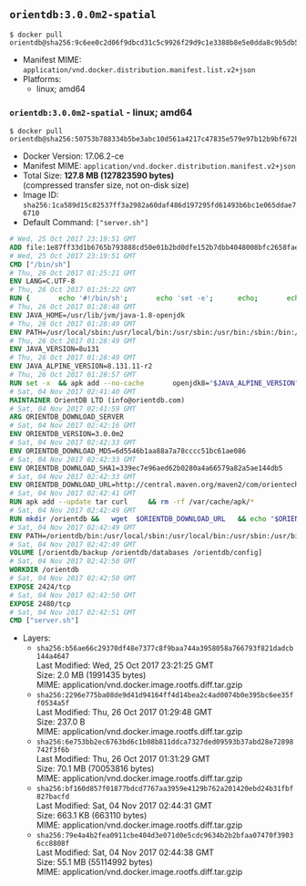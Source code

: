 ## `orientdb:3.0.0m2-spatial`

```console
$ docker pull orientdb@sha256:9c6ee0c2d06f9dbcd31c5c9926f29d9c1e3388b8e5e0dda8c9b5db52707800ec
```

-	Manifest MIME: `application/vnd.docker.distribution.manifest.list.v2+json`
-	Platforms:
	-	linux; amd64

### `orientdb:3.0.0m2-spatial` - linux; amd64

```console
$ docker pull orientdb@sha256:50753b788334b5be3abc10d561a4217c47835e579e97b12b9bf672b0473c40d8
```

-	Docker Version: 17.06.2-ce
-	Manifest MIME: `application/vnd.docker.distribution.manifest.v2+json`
-	Total Size: **127.8 MB (127823590 bytes)**  
	(compressed transfer size, not on-disk size)
-	Image ID: `sha256:1ca589d15c82537ff3a2982a60daf486d197295fd61493b6bc1e065ddae76710`
-	Default Command: `["server.sh"]`

```dockerfile
# Wed, 25 Oct 2017 23:19:51 GMT
ADD file:1e87ff33d1b6765b793888cd50e01b2bd0dfe152b7dbb4048008bfc2658faea7 in / 
# Wed, 25 Oct 2017 23:19:51 GMT
CMD ["/bin/sh"]
# Thu, 26 Oct 2017 01:25:21 GMT
ENV LANG=C.UTF-8
# Thu, 26 Oct 2017 01:25:22 GMT
RUN { 		echo '#!/bin/sh'; 		echo 'set -e'; 		echo; 		echo 'dirname "$(dirname "$(readlink -f "$(which javac || which java)")")"'; 	} > /usr/local/bin/docker-java-home 	&& chmod +x /usr/local/bin/docker-java-home
# Thu, 26 Oct 2017 01:28:48 GMT
ENV JAVA_HOME=/usr/lib/jvm/java-1.8-openjdk
# Thu, 26 Oct 2017 01:28:49 GMT
ENV PATH=/usr/local/sbin:/usr/local/bin:/usr/sbin:/usr/bin:/sbin:/bin:/usr/lib/jvm/java-1.8-openjdk/jre/bin:/usr/lib/jvm/java-1.8-openjdk/bin
# Thu, 26 Oct 2017 01:28:49 GMT
ENV JAVA_VERSION=8u131
# Thu, 26 Oct 2017 01:28:49 GMT
ENV JAVA_ALPINE_VERSION=8.131.11-r2
# Thu, 26 Oct 2017 01:28:57 GMT
RUN set -x 	&& apk add --no-cache 		openjdk8="$JAVA_ALPINE_VERSION" 	&& [ "$JAVA_HOME" = "$(docker-java-home)" ]
# Sat, 04 Nov 2017 02:41:40 GMT
MAINTAINER OrientDB LTD (info@orientdb.com)
# Sat, 04 Nov 2017 02:41:59 GMT
ARG ORIENTDB_DOWNLOAD_SERVER
# Sat, 04 Nov 2017 02:42:16 GMT
ENV ORIENTDB_VERSION=3.0.0m2
# Sat, 04 Nov 2017 02:42:33 GMT
ENV ORIENTDB_DOWNLOAD_MD5=6d5546b1aa88a7a78cccc51bc61ae086
# Sat, 04 Nov 2017 02:42:33 GMT
ENV ORIENTDB_DOWNLOAD_SHA1=339ec7e96aed62b0280a4a66579a82a5ae144db5
# Sat, 04 Nov 2017 02:42:33 GMT
ENV ORIENTDB_DOWNLOAD_URL=http://central.maven.org/maven2/com/orientechnologies/orientdb-community-spatial/3.0.0m2/orientdb-community-spatial-3.0.0m2.tar.gz
# Sat, 04 Nov 2017 02:42:41 GMT
RUN apk add --update tar curl     && rm -rf /var/cache/apk/*
# Sat, 04 Nov 2017 02:42:49 GMT
RUN mkdir /orientdb &&   wget  $ORIENTDB_DOWNLOAD_URL   && echo "$ORIENTDB_DOWNLOAD_MD5 *orientdb-community-spatial-$ORIENTDB_VERSION.tar.gz" | md5sum -c -   && echo "$ORIENTDB_DOWNLOAD_SHA1 *orientdb-community-spatial-$ORIENTDB_VERSION.tar.gz" | sha1sum -c -   && tar -xvzf orientdb-community-spatial-$ORIENTDB_VERSION.tar.gz -C /orientdb --strip-components=1   && rm orientdb-community-spatial-$ORIENTDB_VERSION.tar.gz   && rm -rf /orientdb/databases/*
# Sat, 04 Nov 2017 02:42:49 GMT
ENV PATH=/orientdb/bin:/usr/local/sbin:/usr/local/bin:/usr/sbin:/usr/bin:/sbin:/bin:/usr/lib/jvm/java-1.8-openjdk/jre/bin:/usr/lib/jvm/java-1.8-openjdk/bin
# Sat, 04 Nov 2017 02:42:49 GMT
VOLUME [/orientdb/backup /orientdb/databases /orientdb/config]
# Sat, 04 Nov 2017 02:42:50 GMT
WORKDIR /orientdb
# Sat, 04 Nov 2017 02:42:50 GMT
EXPOSE 2424/tcp
# Sat, 04 Nov 2017 02:42:50 GMT
EXPOSE 2480/tcp
# Sat, 04 Nov 2017 02:42:51 GMT
CMD ["server.sh"]
```

-	Layers:
	-	`sha256:b56ae66c29370df48e7377c8f9baa744a3958058a766793f821dadcb144a4647`  
		Last Modified: Wed, 25 Oct 2017 23:21:25 GMT  
		Size: 2.0 MB (1991435 bytes)  
		MIME: application/vnd.docker.image.rootfs.diff.tar.gzip
	-	`sha256:2296e775ba08de9d41d94164ff4d14bea2c4ad0074b0e395bc6ee35ff0534a5f`  
		Last Modified: Thu, 26 Oct 2017 01:29:48 GMT  
		Size: 237.0 B  
		MIME: application/vnd.docker.image.rootfs.diff.tar.gzip
	-	`sha256:6e753bb2ec6763bd6c1b08b811ddca7327ded09593b37abd28e72898742f3f6b`  
		Last Modified: Thu, 26 Oct 2017 01:31:29 GMT  
		Size: 70.1 MB (70053816 bytes)  
		MIME: application/vnd.docker.image.rootfs.diff.tar.gzip
	-	`sha256:bf160d857f01877bdcd7767aa3959e4129b762a201420ebd24b31fbf827bacfd`  
		Last Modified: Sat, 04 Nov 2017 02:44:31 GMT  
		Size: 663.1 KB (663110 bytes)  
		MIME: application/vnd.docker.image.rootfs.diff.tar.gzip
	-	`sha256:79e4a4b2fea0911cbe404d3e071d0e5cdc9634b2b2bfaa07470f39036cc8808f`  
		Last Modified: Sat, 04 Nov 2017 02:44:38 GMT  
		Size: 55.1 MB (55114992 bytes)  
		MIME: application/vnd.docker.image.rootfs.diff.tar.gzip
